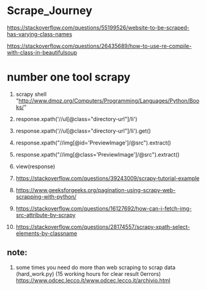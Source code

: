 # Scrape_Journey
https://stackoverflow.com/questions/55199526/website-to-be-scraped-has-varying-class-names


https://stackoverflow.com/questions/26435689/how-to-use-re-compile-with-class-in-beautifulsoup


# number one tool scrapy


1. scrapy shell "http://www.dmoz.org/Computers/Programming/Languages/Python/Books/"

2. response.xpath('//ul[@class="directory-url"]/li')
3. response.xpath('//ul[@class="directory-url"]/li').get()
4. response.xpath("//img[@id='PreviewImage']/@src").extract()
5. response.xpath("//img[@class='PreviewImage']/@src").extract()
6. view(response)






7.  https://stackoverflow.com/questions/39243009/scrapy-tutorial-example
8.  https://www.geeksforgeeks.org/pagination-using-scrapy-web-scrapping-with-python/
9.  https://stackoverflow.com/questions/16127692/how-can-i-fetch-img-src-attribute-by-scrapy
10. https://stackoverflow.com/questions/28174557/scrapy-xpath-select-elements-by-classname


## note:
1. some times you need do more than web scraping to scrap data (hard_work.py) (15 working hours for clear result 0errors)
https://www.odcec.lecco.it/www.odcec.lecco.it/archivio.html
